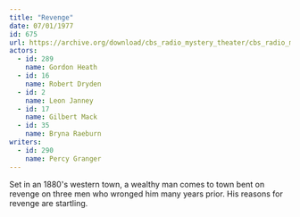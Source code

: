 ```yaml
---
title: "Revenge"
date: 07/01/1977
id: 675
url: https://archive.org/download/cbs_radio_mystery_theater/cbs_radio_mystery_theater-0651-0700.zip/cbs_radio_mystery_theater-0651-0700%2Fcbsrmt_0675_revenge.mp3
actors:  
  - id: 289
    name: Gordon Heath  
  - id: 16
    name: Robert Dryden  
  - id: 2
    name: Leon Janney  
  - id: 17
    name: Gilbert Mack  
  - id: 35
    name: Bryna Raeburn
writers:  
  - id: 290
    name: Percy Granger
---
```

Set in an 1880's western town, a wealthy man comes to town bent on revenge on three men who wronged him many years prior. His reasons for revenge are startling.